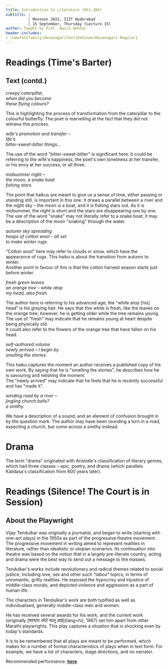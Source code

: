 ```yaml
---
title: Introduction to Literature (HS1.204)
subtitle: |
          | Monsoon 2022, IIIT Hyderabad
          | 15 September, Thursday (Lecture 15)
author: Taught by Prof. Nazia Akhtar
header-includes:
- \newfontfamily\devanagarifont{KohinoorDevanagari-Regular}
---
```


# Readings (Time's Barter)
## Text (contd.)
*creepy caterpillar,*  
*when did you become*  
*these flying colours?*

This is highlighting the process of transformation from the caterpillar to the colourful butterfly. The poet is marvelling at the fact that they did not witness this process.

*wife's promotion and transfer –*  
*life's*  
*bitter-sweet-bitter things...*

The use of the word "bitter-sweet-bitter" is significant here. It could be referring to the wife's happiness, the poet's own loneliness at her transfer, or his envy at her success, or all three.

*midsummer night –*  
*the moon, a snake boat*  
*fishing stars.*

The point that haikus are meant to give us a sense of time, either passing or standing still, is important in this one. It draws a parallel between a river and the night sky – the moon is a boat, and it is fishing stars out. As it is midsummer, the night is short and the stars are disappearing one by one.  
The use of the word "snake" may not literally refer to a snake boat; it may be a description of the moon "snaking" through the water.

*autumn sky spreading*  
*heaps of cotton wool – all set*  
*to make winter rugs.*

"Cotton wool" here may refer to clouds or snow, which have the appearance of rugs. This haiku is about the transition from autumn to winter.  
Another point in favour of this is that the cotton harvest season starts just before winter.

*fresh green leaves*  
*an orange tree – white atop*  
*my head, also fresh.*

The author here is referring to his advanced age; the "white atop [his] head" is his greying hair. He says that this white is fresh, like the leaves on the orange tree; however, he is getting older while the tree remains young. The use of "fresh" may indicate that he remains young at heart despite being physically old.  
It could also refer to the flowers of the orange tree that have fallen on his head.

*self-authored volume*  
*newly arrived – I begin by*  
*smelling the stories.*

This haiku captures the moment an author receives a published copy of his own work. By saying that he is "smelling the stories", he describes how he is savouring and relishing the moment.  
The "newly arrived" may indicate that he feels that he is recently successful and has "made it".

*winding road by a river –*  
*jingling church bells?*  
*a smithy.*

We have a description of a sound, and an element of confusion brought in by the question mark. The author may have been rounding a turn in a road, expecting a church, but come across a smithy instead.

# Drama
The term "drama" originated with Aristotle's classification of literary genres, which had three classes – epic, poetry, and drama (which parallels Kalidasa's classification from 800 years later).

# Readings (Silence! The Court is in Session)
## About the Playwright
Vijay Tendulkar was originally a journalist, and began to write (starting with one-act plays) in the 1950s as part of the progressive theatre movement.  
The progressive movement in writing aimed to represent realities in literature, rather than idealistic or utopian scenarios. Its continuation into theatre was based on the notion that in a largely pre-literate country, acting and drama were the best way to send out a message to the masses.

Tendulkar's works include revolutionary and radical themes related to social justice, including love, sex and other such "taboo" topics, in terms of unromantic, gritty realities. He exposed the hypocrisy and injustice of middle-class morals, and depicted violence and aggression as a part of human life.

The characters in Tendulkar's work are both typified as well as individualised, generally middle-class men and women.

He has received several awards for his work, and the current work (originally [शांतता! कोर्ट चालू आहे]{lang=hi}, 1967) set him apart from other Marathi playwrights. This play captures a situation that is shocking even by today's standards.

It is to be remembered that all plays are meant to be performed, which makes for a number of formal characteristics of plays when in text form. For example, we have a list of characters, stage directions, and no narrator.

Recommended performance: [**here**](https://youtu.be/QG_Pi051qao).